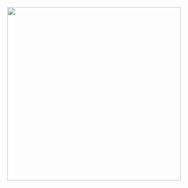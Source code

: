 <img src="https://user-images.githubusercontent.com/61218420/110827162-8ee32480-8274-11eb-8600-aab9d13ae720.gif" width="400">
